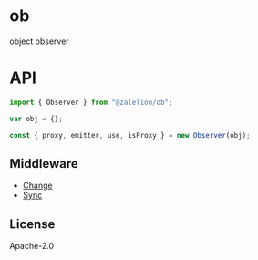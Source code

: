 # ob

object observer

# API

```ts
import { Observer } from "@zalelion/ob";

var obj = {};

const { proxy, emitter, use, isProxy } = new Observer(obj);
```

## Middleware

- [Change](https://github.com/zalelion/ob-middle-change)
- [Sync](https://github.com/zalelion/ob-middle-sync)

## License

Apache-2.0
